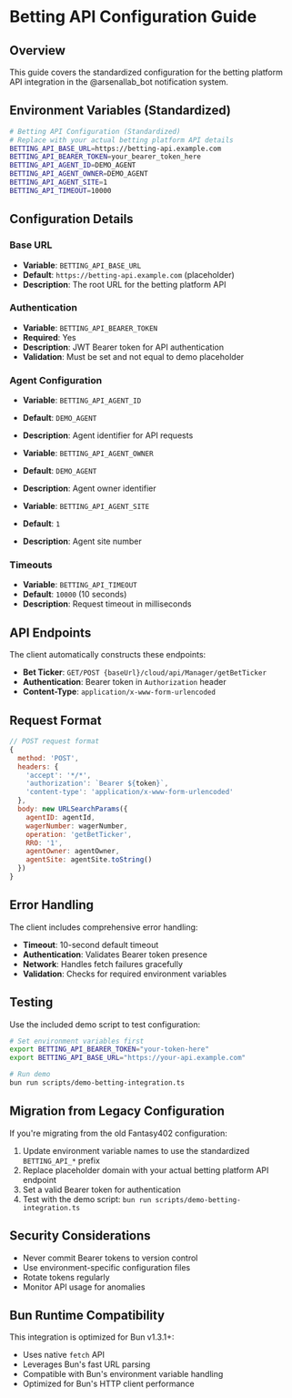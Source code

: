 # Betting API Configuration Guide

## Overview

This guide covers the standardized configuration for the betting platform API integration in the @arsenallab_bot notification system.

## Environment Variables (Standardized)

```bash
# Betting API Configuration (Standardized)
# Replace with your actual betting platform API details
BETTING_API_BASE_URL=https://betting-api.example.com
BETTING_API_BEARER_TOKEN=your_bearer_token_here
BETTING_API_AGENT_ID=DEMO_AGENT
BETTING_API_AGENT_OWNER=DEMO_AGENT
BETTING_API_AGENT_SITE=1
BETTING_API_TIMEOUT=10000
```

## Configuration Details

### Base URL
- **Variable**: `BETTING_API_BASE_URL`
- **Default**: `https://betting-api.example.com` (placeholder)
- **Description**: The root URL for the betting platform API

### Authentication
- **Variable**: `BETTING_API_BEARER_TOKEN`
- **Required**: Yes
- **Description**: JWT Bearer token for API authentication
- **Validation**: Must be set and not equal to demo placeholder

### Agent Configuration
- **Variable**: `BETTING_API_AGENT_ID`
- **Default**: `DEMO_AGENT`
- **Description**: Agent identifier for API requests

- **Variable**: `BETTING_API_AGENT_OWNER`
- **Default**: `DEMO_AGENT`
- **Description**: Agent owner identifier

- **Variable**: `BETTING_API_AGENT_SITE`
- **Default**: `1`
- **Description**: Agent site number

### Timeouts
- **Variable**: `BETTING_API_TIMEOUT`
- **Default**: `10000` (10 seconds)
- **Description**: Request timeout in milliseconds

## API Endpoints

The client automatically constructs these endpoints:

- **Bet Ticker**: `GET/POST {baseUrl}/cloud/api/Manager/getBetTicker`
- **Authentication**: Bearer token in `Authorization` header
- **Content-Type**: `application/x-www-form-urlencoded`

## Request Format

```javascript
// POST request format
{
  method: 'POST',
  headers: {
    'accept': '*/*',
    'authorization': `Bearer ${token}`,
    'content-type': 'application/x-www-form-urlencoded'
  },
  body: new URLSearchParams({
    agentID: agentId,
    wagerNumber: wagerNumber,
    operation: 'getBetTicker',
    RRO: '1',
    agentOwner: agentOwner,
    agentSite: agentSite.toString()
  })
}
```

## Error Handling

The client includes comprehensive error handling:

- **Timeout**: 10-second default timeout
- **Authentication**: Validates Bearer token presence
- **Network**: Handles fetch failures gracefully
- **Validation**: Checks for required environment variables

## Testing

Use the included demo script to test configuration:

```bash
# Set environment variables first
export BETTING_API_BEARER_TOKEN="your-token-here"
export BETTING_API_BASE_URL="https://your-api.example.com"

# Run demo
bun run scripts/demo-betting-integration.ts
```

## Migration from Legacy Configuration

If you're migrating from the old Fantasy402 configuration:

1. Update environment variable names to use the standardized `BETTING_API_*` prefix
2. Replace placeholder domain with your actual betting platform API endpoint
3. Set a valid Bearer token for authentication
4. Test with the demo script: `bun run scripts/demo-betting-integration.ts`

## Security Considerations

- Never commit Bearer tokens to version control
- Use environment-specific configuration files
- Rotate tokens regularly
- Monitor API usage for anomalies

## Bun Runtime Compatibility

This integration is optimized for Bun v1.3.1+:

- Uses native `fetch` API
- Leverages Bun's fast URL parsing
- Compatible with Bun's environment variable handling
- Optimized for Bun's HTTP client performance
